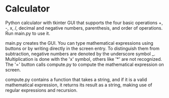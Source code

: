 # Calculator
Python calculator with tkinter GUI that supports the four basic operations +, -, x, /, decimal and negative numbers, parenthesis, and order of operations. Run main.py to use it.

main.py creates the GUI. You can type mathematical expressions using buttons or by writing directly in the screen entry. To distinguish them from subtraction, negative numbers are denoted by the underscore symbol _. Multiplication is done with the 'x' symbol, others like '*' are not recognized. The '=' button calls compute.py to compute the mathematical expression on screen.

compute.py contains a function that takes a string, and if it is a valid mathematical expression, it returns its result as a string, making use of regular expressions and recursion.
